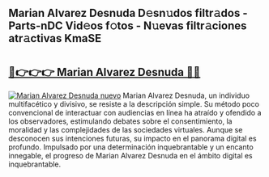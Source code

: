 ## Marian Alvarez Desnuda D𝚎sn𝚞dos filtr𝚊dos - Parts-nDC Vid𝚎os f𝚘tos - N𝚞evas filtr𝚊ciones atr𝚊ctivas KmaSE

# <h2><a href="http://mb0ef0.tromn.icu/?c=Marian+Alvarez+Desnuda">🔗👉👉👉 Marian Alvarez Desnuda 🔗🔗</a></h2>

[![Marian Alvarez Desnuda nuevo](https://i.imgur.com/pEAQMta.gif)](http://mb0ef0.tromn.icu/?c=Marian+Alvarez+Desnuda)
Marian Alvarez Desnuda, un individuo multifacético y divisivo, se resiste a la descripción simple. Su método poco convencional de interactuar con audiencias en línea ha atraído y ofendido a los observadores, estimulando debates sobre el consentimiento, la moralidad y las complejidades de las sociedades virtuales. Aunque se desconocen sus intenciones futuras, su impacto en el panorama digital es profundo. Impulsado por una determinación inquebrantable y un encanto innegable, el progreso de Marian Alvarez Desnuda en el ámbito digital es inquebrantable.
